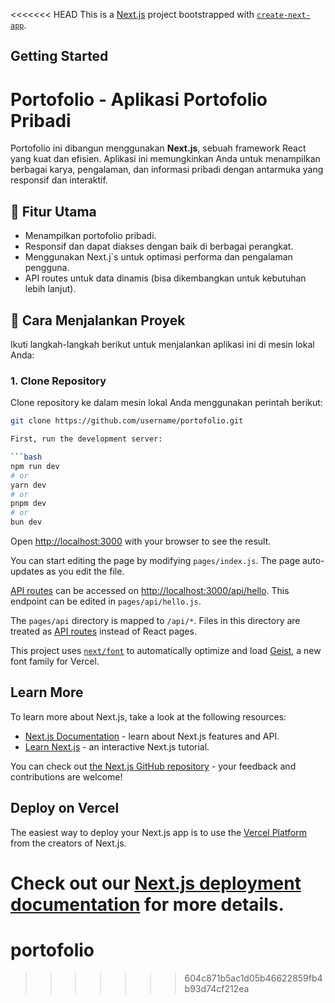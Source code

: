 <<<<<<< HEAD
This is a [Next.js](https://nextjs.org) project bootstrapped with [`create-next-app`](https://nextjs.org/docs/pages/api-reference/create-next-app).

## Getting Started

# Portofolio - Aplikasi Portofolio Pribadi

Portofolio ini dibangun menggunakan **Next.js**, sebuah framework React yang kuat dan efisien. Aplikasi ini memungkinkan Anda untuk menampilkan berbagai karya, pengalaman, dan informasi pribadi dengan antarmuka yang responsif dan interaktif.

## 🔧 Fitur Utama

- Menampilkan portofolio pribadi.
- Responsif dan dapat diakses dengan baik di berbagai perangkat.
- Menggunakan Next.j`s untuk optimasi performa dan pengalaman pengguna.
- API routes untuk data dinamis (bisa dikembangkan untuk kebutuhan lebih lanjut).

## 🚀 Cara Menjalankan Proyek

Ikuti langkah-langkah berikut untuk menjalankan aplikasi ini di mesin lokal Anda:

### 1. Clone Repository

Clone repository ke dalam mesin lokal Anda menggunakan perintah berikut:

````bash
git clone https://github.com/username/portofolio.git

First, run the development server:

```bash
npm run dev
# or
yarn dev
# or
pnpm dev
# or
bun dev
````

Open [http://localhost:3000](http://localhost:3000) with your browser to see the result.

You can start editing the page by modifying `pages/index.js`. The page auto-updates as you edit the file.

[API routes](https://nextjs.org/docs/pages/building-your-application/routing/api-routes) can be accessed on [http://localhost:3000/api/hello](http://localhost:3000/api/hello). This endpoint can be edited in `pages/api/hello.js`.

The `pages/api` directory is mapped to `/api/*`. Files in this directory are treated as [API routes](https://nextjs.org/docs/pages/building-your-application/routing/api-routes) instead of React pages.

This project uses [`next/font`](https://nextjs.org/docs/pages/building-your-application/optimizing/fonts) to automatically optimize and load [Geist](https://vercel.com/font), a new font family for Vercel.

## Learn More

To learn more about Next.js, take a look at the following resources:

- [Next.js Documentation](https://nextjs.org/docs) - learn about Next.js features and API.
- [Learn Next.js](https://nextjs.org/learn-pages-router) - an interactive Next.js tutorial.

You can check out [the Next.js GitHub repository](https://github.com/vercel/next.js) - your feedback and contributions are welcome!

## Deploy on Vercel

The easiest way to deploy your Next.js app is to use the [Vercel Platform](https://vercel.com/new?utm_medium=default-template&filter=next.js&utm_source=create-next-app&utm_campaign=create-next-app-readme) from the creators of Next.js.

# Check out our [Next.js deployment documentation](https://nextjs.org/docs/pages/building-your-application/deploying) for more details.

# portofolio

> > > > > > > 604c871b5ac1d05b46622859fb4b93d74cf212ea
